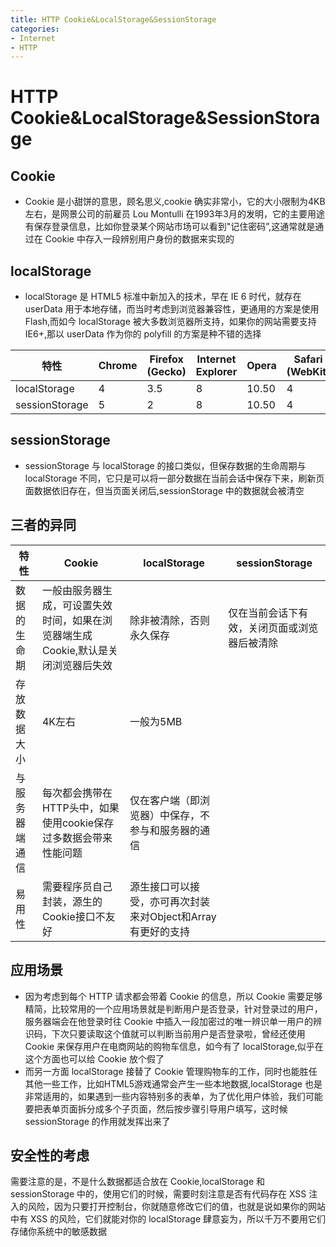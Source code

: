 ```yaml
---
title: HTTP Cookie&LocalStorage&SessionStorage
categories:
- Internet
- HTTP
---
```

# HTTP Cookie&LocalStorage&SessionStorage

## Cookie

- Cookie 是小甜饼的意思，顾名思义,cookie 确实非常小，它的大小限制为4KB左右，是网景公司的前雇员 Lou Montulli 在1993年3月的发明，它的主要用途有保存登录信息，比如你登录某个网站市场可以看到"记住密码”,这通常就是通过在 Cookie 中存入一段辨别用户身份的数据来实现的

## localStorage

- localStorage 是 HTML5 标准中新加入的技术，早在 IE 6 时代，就存在 userData 用于本地存储，而当时考虑到浏览器兼容性，更通用的方案是使用 Flash,而如今 localStorage 被大多数浏览器所支持，如果你的网站需要支持 IE6+,那以 userData 作为你的 polyfill 的方案是种不错的选择

| 特性           | Chrome | Firefox (Gecko) | Internet Explorer | Opera | Safari (WebKit) |
| -------------- | ------ | --------------- | ----------------- | ----- | --------------- |
| localStorage   | 4      | 3.5             | 8                 | 10.50 | 4               |
| sessionStorage | 5      | 2               | 8                 | 10.50 | 4               |

## sessionStorage

- sessionStorage 与 localStorage 的接口类似，但保存数据的生命周期与 localStorage 不同，它只是可以将一部分数据在当前会话中保存下来，刷新页面数据依旧存在，但当页面关闭后,sessionStorage 中的数据就会被清空

## 三者的异同

| 特性           | Cookie                                                       | localStorage                                                | sessionStorage                               |
| -------------- | ------------------------------------------------------------ | ----------------------------------------------------------- | -------------------------------------------- |
| 数据的生命期   | 一般由服务器生成，可设置失效时间，如果在浏览器端生成Cookie,默认是关闭浏览器后失效 | 除非被清除，否则永久保存                                    | 仅在当前会话下有效，关闭页面或浏览器后被清除 |
| 存放数据大小   | 4K左右                                                       | 一般为5MB                                                   |                                              |
| 与服务器端通信 | 每次都会携带在HTTP头中，如果使用cookie保存过多数据会带来性能问题 | 仅在客户端（即浏览器）中保存，不参与和服务器的通信          |                                              |
| 易用性         | 需要程序员自己封装，源生的Cookie接口不友好                   | 源生接口可以接受，亦可再次封装来对Object和Array有更好的支持 |                                              |

## 应用场景

- 因为考虑到每个 HTTP 请求都会带着 Cookie 的信息，所以 Cookie 需要足够精简，比较常用的一个应用场景就是判断用户是否登录，针对登录过的用户，服务器端会在他登录时往 Cookie 中插入一段加密过的唯一辨识单一用户的辨识码，下次只要读取这个值就可以判断当前用户是否登录啦，曾经还使用 Cookie 来保存用户在电商网站的购物车信息，如今有了 localStorage,似乎在这个方面也可以给 Cookie 放个假了
- 而另一方面 localStorage 接替了 Cookie 管理购物车的工作，同时也能胜任其他一些工作，比如HTML5游戏通常会产生一些本地数据,localStorage 也是非常适用的，如果遇到一些内容特别多的表单，为了优化用户体验，我们可能要把表单页面拆分成多个子页面，然后按步骤引导用户填写，这时候 sessionStorage 的作用就发挥出来了

## 安全性的考虑

需要注意的是，不是什么数据都适合放在 Cookie,localStorage 和 sessionStorage 中的，使用它们的时候，需要时刻注意是否有代码存在 XSS 注入的风险，因为只要打开控制台，你就随意修改它们的值，也就是说如果你的网站中有 XSS 的风险，它们就能对你的 localStorage 肆意妄为，所以千万不要用它们存储你系统中的敏感数据